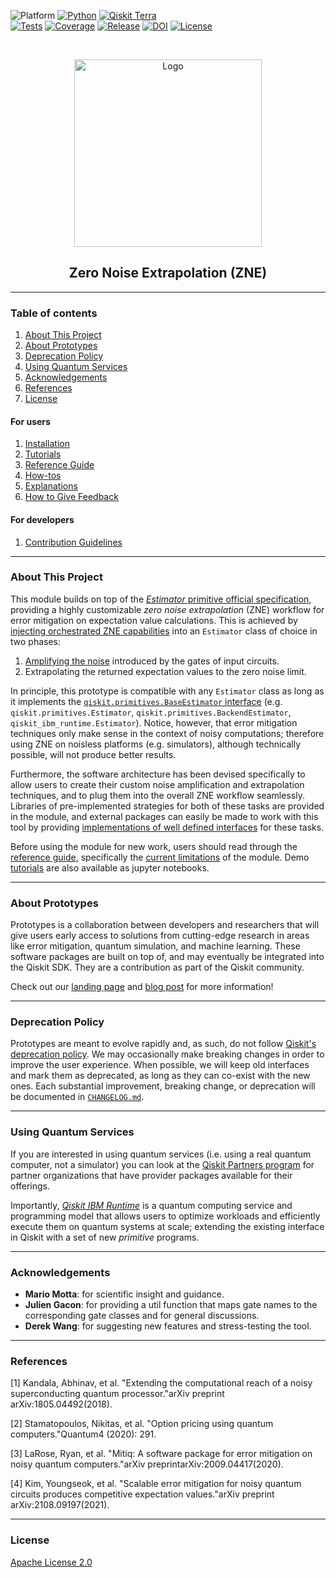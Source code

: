 <!-- SHIELDS -->
<div align="left">

  ![Platform](https://img.shields.io/badge/Platform-Linux%20%7C%20macOS%20%7C%20Windows-informational)
  [![Python](https://img.shields.io/badge/Python-3.8%20%7C%203.9%20%7C%203.10%20%7C%203.11-informational)](https://www.python.org/)
  [![Qiskit Terra](https://img.shields.io/badge/Qiskit%20Terra-%E2%89%A5%200.22.2-6133BD)](https://github.com/Qiskit/qiskit-terra)
<br />
  [![Tests](https://github.com/qiskit-community/prototype-zne/actions/workflows/test.yml/badge.svg)](https://github.com/qiskit-community/prototype-zne/actions/workflows/test.yml)
  [![Coverage](https://coveralls.io/repos/github/qiskit-community/prototype-zne/badge.svg?branch=main)](https://coveralls.io/github/qiskit-community/prototype-zne?branch=main)
  [![Release](https://img.shields.io/github/release/qiskit-community/prototype-zne.svg?include_prereleases&label=Release)](https://github.com/qiskit-community/prototype-zne/releases)
  [![DOI](https://img.shields.io/badge/DOI-zz.nnnn/zenodo.ddddddd-informational)](https://zenodo.org/)
  [![License](https://img.shields.io/github/license/qiskit-community/prototype-zne?label=License)](LICENSE.txt)

</div>
<!-- PROJECT LOGO -->
<br />
<p align="center">
  <a href="README.md">
    <img src="https://github.com/qiskit-community/prototype-zne/blob/main/docs/media/cover.png?raw=true" alt="Logo" width="300">
  </a>
  <h2 align="center">Zero Noise Extrapolation (ZNE)</h2>
</p>
<!-- QUICK LINKS -->
<!-- <p align="center">
  <a href="https://mybinder.org/">
    <img src="https://ibm.biz/BdPq3s" alt="Launch Demo" hspace="5" vspace="10">
  </a>
  <a href="https://www.youtube.com/c/qiskit">
    <img src="https://img.shields.io/badge/watch-video-FF0000.svg?style=for-the-badge&logo=youtube" alt="Watch Video" hspace="5" vspace="10">
  </a>
</p> -->


----------------------------------------------------------------------

### Table of contents

1. [About This Project](#about-this-project)
2. [About Prototypes](#about-prototypes)
3. [Deprecation Policy](#deprecation-policy)
4. [Using Quantum Services](#using-quantum-services)
5. [Acknowledgements](#acknowledgements)
6. [References](#references)
7. [License](#license)

#### For users
1. [Installation](https://github.com/qiskit-community/prototype-zne/blob/main/INSTALL.md)
2. [Tutorials](https://github.com/qiskit-community/prototype-zne/tree/main/docs/tutorials/)
3. [Reference Guide](https://github.com/qiskit-community/prototype-zne/blob/main/docs/reference_guide.md)
4. [How-tos](https://github.com/qiskit-community/prototype-zne/tree/main/docs/how_tos/)
5. [Explanations](https://github.com/qiskit-community/prototype-zne/tree/main/docs/explanations/)
6. [How to Give Feedback](https://github.com/qiskit-community/prototype-zne/blob/main/CONTRIBUTING.md#giving-feedback)

#### For developers
1. [Contribution Guidelines](https://github.com/qiskit-community/prototype-zne/blob/main/CONTRIBUTING.md)


----------------------------------------------------------------------

### About This Project

This module builds on top of the [_Estimator_ primitive official specification](https://github.com/qiskit-community/prototype-zne/blob/main/docs/tutorials/0-estimator.ipynb), providing a highly customizable _zero noise extrapolation_ (ZNE) workflow for error mitigation on expectation value calculations. This is achieved by [injecting orchestrated ZNE capabilities](https://github.com/qiskit-community/prototype-zne/blob/main/docs/tutorials/1-zne.ipynb) into an `Estimator` class of choice in two phases:

1. [Amplifying the noise](https://github.com/qiskit-community/prototype-zne/blob/main/docs/tutorials/2-noise_amplification.ipynb) introduced by the gates of input circuits.
2. Extrapolating the returned expectation values to the zero noise limit.

In principle, this prototype is compatible with any `Estimator` class as long as it implements the [`qiskit.primitives.BaseEstimator` interface](https://github.com/Qiskit/qiskit-terra/tree/main/qiskit/primitives) (e.g. `qiskit.primitives.Estimator`, `qiskit.primitives.BackendEstimator`, `qiskit_ibm_runtime.Estimator`). Notice, however, that error mitigation techniques only make sense in the context of noisy computations; therefore using ZNE on noisless platforms (e.g. simulators), although technically possible, will not produce better results.

Furthermore, the software architecture has been devised specifically to allow users to create their custom noise amplification and extrapolation techniques, and to plug them into the overall ZNE workflow seamlessly. Libraries of pre-implemented strategies for both of these tasks are provided in the module, and external packages can easily be made to work with this tool by providing [implementations of well defined interfaces](https://github.com/qiskit-community/prototype-zne/blob/main/docs/reference_guide.md#custom-zne-strategies) for these tasks.

Before using the module for new work, users should read through the [reference guide](https://github.com/qiskit-community/prototype-zne/blob/main/docs/reference_guide.md), specifically the [current limitations](https://github.com/qiskit-community/prototype-zne/blob/main/docs/reference_guide.md#current-limitations) of the module. Demo [tutorials](https://github.com/qiskit-community/prototype-zne/tree/main/docs/tutorials) are also available as jupyter notebooks.


----------------------------------------------------------------------

### About Prototypes

Prototypes is a collaboration between developers and researchers that will give users early access to solutions from cutting-edge research in areas like error mitigation, quantum simulation, and machine learning. These software packages are built on top of, and may eventually be integrated into the Qiskit SDK. They are a contribution as part of the Qiskit community.

Check out our [landing page](https://qiskit-community.github.io/prototypes/) and [blog post](https://medium.com/qiskit/try-out-the-latest-advances-in-quantum-computing-with-ibm-quantum-prototypes-11f51124cb61) for more information!


----------------------------------------------------------------------

### Deprecation Policy

Prototypes are meant to evolve rapidly and, as such, do not follow [Qiskit's deprecation policy](https://qiskit.org/documentation/contributing_to_qiskit.html#deprecation-policy). We may occasionally make breaking changes in order to improve the user experience. When possible, we will keep old interfaces and mark them as deprecated, as long as they can co-exist with the new ones. Each substantial improvement, breaking change, or deprecation will be documented in [`CHANGELOG.md`](https://github.com/qiskit-community/prototype-zne/blob/main/CHANGELOG.md).


----------------------------------------------------------------------

### Using Quantum Services

If you are interested in using quantum services (i.e. using a real quantum computer, not a simulator) you can look at the [Qiskit Partners program](https://qiskit.org/documentation/partners/) for partner organizations that have provider packages available for their offerings.

Importantly, *[Qiskit IBM Runtime](https://qiskit.org/documentation/partners/qiskit_ibm_runtime)* is a quantum computing service and programming model that allows users to optimize workloads and efficiently execute them on quantum systems at scale; extending the existing interface in Qiskit with a set of new *primitive* programs.


----------------------------------------------------------------------

### Acknowledgements

- __Mario Motta__: for scientific insight and guidance.
- __Julien Gacon__: for providing a util function that maps gate names to the corresponding gate classes and for general discussions.
- __Derek Wang__: for suggesting new features and stress-testing the tool.

----------------------------------------------------------------------

### References

[1] Kandala, Abhinav, et al. "Extending the computational reach of a noisy superconducting quantum processor."arXiv preprint arXiv:1805.04492(2018).

[2] Stamatopoulos, Nikitas, et al. "Option pricing using quantum computers."Quantum4 (2020): 291.

[3] LaRose, Ryan, et al. "Mitiq: A software package for error mitigation on noisy quantum computers."arXiv preprintarXiv:2009.04417(2020).

[4] Kim, Youngseok, et al. "Scalable error mitigation for noisy quantum circuits produces competitive expectation values."arXiv preprint arXiv:2108.09197(2021).


----------------------------------------------------------------------

### License
[Apache License 2.0](https://github.com/qiskit-community/prototype-zne/blob/main/LICENSE.txt)
